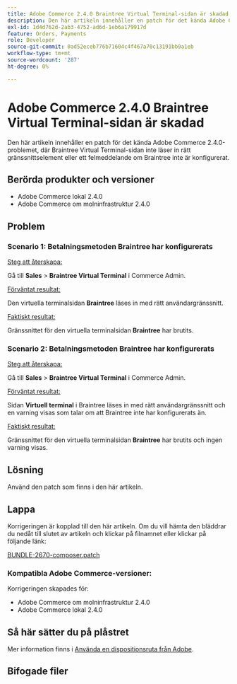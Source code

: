 ```yaml
---
title: Adobe Commerce 2.4.0 Braintree Virtual Terminal-sidan är skadad
description: Den här artikeln innehåller en patch för det kända Adobe Commerce 2.4.0-problemet, där Braintree Virtual Terminal-sidan inte läser in rätt gränssnittselement eller ett felmeddelande om Braintree inte är konfigurerat.
exl-id: 1d4d762d-2ab3-4752-ad6d-1eb6a179917d
feature: Orders, Payments
role: Developer
source-git-commit: 0ad52eceb776b71604c4f467a70c13191bb9a1eb
workflow-type: tm+mt
source-wordcount: '287'
ht-degree: 0%

---
```


# Adobe Commerce 2.4.0 Braintree Virtual Terminal-sidan är skadad

Den här artikeln innehåller en patch för det kända Adobe Commerce 2.4.0-problemet, där Braintree Virtual Terminal-sidan inte läser in rätt gränssnittselement eller ett felmeddelande om Braintree inte är konfigurerat.

## Berörda produkter och versioner

* Adobe Commerce lokal 2.4.0
* Adobe Commerce om molninfrastruktur 2.4.0

## Problem

### Scenario 1: Betalningsmetoden Braintree har konfigurerats

<u>Steg att återskapa:</u>

Gå till **Sales** > **Braintree Virtual Terminal** i Commerce Admin. **&#x200B; &#x200B;**

<u>Förväntat resultat:</u>

Den virtuella terminalsidan **Braintree** läses in med rätt användargränssnitt.

<u>Faktiskt resultat:</u>

Gränssnittet för den virtuella terminalsidan **Braintree** har brutits.

### Scenario 2: Betalningsmetoden Braintree har konfigurerats

<u>Steg att återskapa:</u>

Gå till **Sales** > **Braintree Virtual Terminal** i Commerce Admin. **&#x200B; &#x200B;**

<u>Förväntat resultat:</u>

Sidan **Virtuell terminal** i Braintree läses in med rätt användargränssnitt och en varning visas som talar om att Braintree inte har konfigurerats än.

<u>Faktiskt resultat:</u>

Gränssnittet för den virtuella terminalsidan **Braintree** har brutits och ingen varning visas.

## Lösning

Använd den patch som finns i den här artikeln.

## Lappa

Korrigeringen är kopplad till den här artikeln. Om du vill hämta den bläddrar du nedåt till slutet av artikeln och klickar på filnamnet eller klickar på följande länk:

[BUNDLE-2670-composer.patch](assets/BUNDLE-2670-composer.patch.zip)

### Kompatibla Adobe Commerce-versioner:

Korrigeringen skapades för:

* Adobe Commerce om molninfrastruktur 2.4.0
* Adobe Commerce lokal 2.4.0

## Så här sätter du på plåstret

Mer information finns i [Använda en dispositionsruta från Adobe](/help/how-to/general/how-to-apply-a-composer-patch-provided-by-magento.md).

## Bifogade filer
